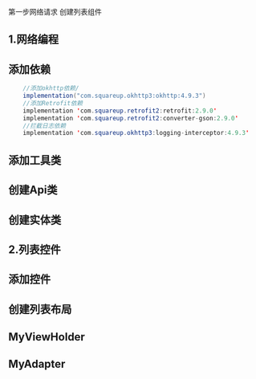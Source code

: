 
第一步网络请求
创建列表组件
## 1.网络编程
## 添加依赖

```java
	//添加okhttp依赖/
	implementation("com.squareup.okhttp3:okhttp:4.9.3")
    //添加Retrofit依赖
    implementation 'com.squareup.retrofit2:retrofit:2.9.0'
    implementation 'com.squareup.retrofit2:converter-gson:2.9.0'
    //拦截日志依赖
    implementation 'com.squareup.okhttp3:logging-interceptor:4.9.3'
```

## 添加工具类
## 创建Api类

## 创建实体类

## 2.列表控件

## 添加控件

## 创建列表布局

## MyViewHolder


## MyAdapter


